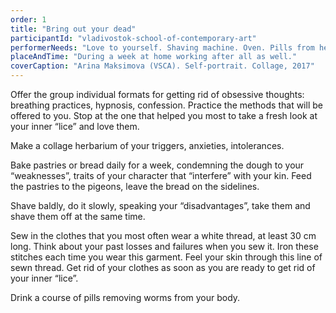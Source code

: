 ```yaml
---
order: 1
title: "Bring out your dead"
participantId: "vladivostok-school-of-contemporary-art"
performerNeeds: "Love to yourself. Shaving machine. Oven. Pills from helminth. Notebook."
placeAndTime: "During a week at home working after all as well."
coverCaption: "Arina Maksimova (VSCA). Self-portrait. Collage, 2017"
---
```


Offer the group individual formats for getting rid of obsessive thoughts: breathing practices, hypnosis, confession. Practice the methods that will be offered to you. Stop at the one that helped you most to take a fresh look at your inner “lice” and love them.


Make a collage herbarium of your triggers, anxieties, intolerances.


Bake pastries or bread daily for a week, condemning the dough to your “weaknesses”, traits of your character that “interfere” with your kin. Feed the pastries to the pigeons, leave the bread on the sidelines.


Shave baldly, do it slowly, speaking your “disadvantages”, take them and shave them off at the same time.


Sew in the clothes that you most often wear a white thread, at least 30 cm long. Think about your past losses and failures when you sew it. Iron these stitches each time you wear this garment. Feel your skin through this line of sewn thread. Get rid of your clothes as soon as you are ready to get rid of your inner “lice”.


Drink a course of pills removing worms from your body.
